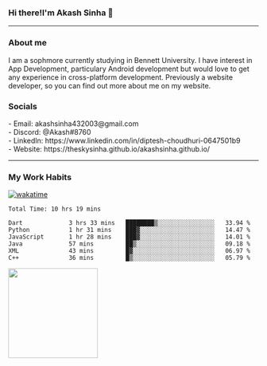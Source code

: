 <h3>Hi there!I'm Akash Sinha 👋</h3>

--- 

<h3>About me</h3>
I am a sophmore currently studying in Bennett University. I have interest in App Development, particulary Android development but would love to get any experience in cross-platform development. Previously a website developer, so you can find out more about me on my website.

<h3>Socials</h3>
 - Email: akashsinha432003@gmail.com<br>
 - Discord: @Akash#8760<br>
 - LinkedIn: https://www.linkedin.com/in/diptesh-choudhuri-0647501b9<br>
 - Website: https://theskysinha.github.io/akashsinha.github.io/<br>

---

<h3>My Work Habits</h3>

[![wakatime](https://wakatime.com/badge/user/938b2951-49cf-4810-9b9e-c17cde3d3343.svg)](https://wakatime.com/@938b2951-49cf-4810-9b9e-c17cde3d3343)

<!--START_SECTION:waka-->

```text
Total Time: 10 hrs 19 mins

Dart             3 hrs 33 mins   ████████▒░░░░░░░░░░░░░░░░   33.94 %
Python           1 hr 31 mins    ███▓░░░░░░░░░░░░░░░░░░░░░   14.47 %
JavaScript       1 hr 28 mins    ███▓░░░░░░░░░░░░░░░░░░░░░   14.01 %
Java             57 mins         ██▒░░░░░░░░░░░░░░░░░░░░░░   09.18 %
XML              43 mins         █▓░░░░░░░░░░░░░░░░░░░░░░░   06.97 %
C++              36 mins         █▒░░░░░░░░░░░░░░░░░░░░░░░   05.79 %
```

<!--END_SECTION:waka-->

<img height="180em" src="https://github-readme-stats.vercel.app/api?username=theskysinha&show_icons=true&hide_border=true&&count_private=true&include_all_commits=true" />
<!---
theskysinha/theskysinha is a ✨ special ✨ repository because its `README.md` (this file) appears on your GitHub profile.
You can click the Preview link to take a look at your changes.
--->
